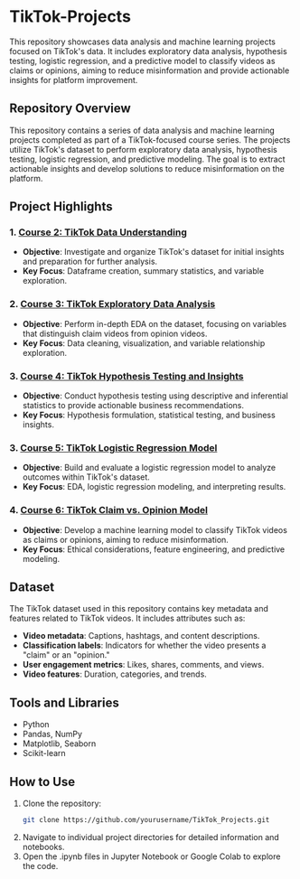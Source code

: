 # TikTok-Projects
This repository showcases data analysis and machine learning projects focused on TikTok's data. It includes exploratory data analysis, hypothesis testing, logistic regression, and a predictive model to classify videos as claims or opinions, aiming to reduce misinformation and provide actionable insights for platform improvement.

## Repository Overview
This repository contains a series of data analysis and machine learning projects completed as part of a TikTok-focused course series. The projects utilize TikTok's dataset to perform exploratory data analysis, hypothesis testing, logistic regression, and predictive modeling. The goal is to extract actionable insights and develop solutions to reduce misinformation on the platform.

## Project Highlights

### 1. [Course 2: TikTok Data Understanding](./Course2_TikTok_Data_Understanding)
- **Objective**: Investigate and organize TikTok's dataset for initial insights and preparation for further analysis.
- **Key Focus**: Dataframe creation, summary statistics, and variable exploration.

### 2. [Course 3: TikTok Exploratory Data Analysis](./Course3_TikTok_Exploratory_Data_Analysis)
- **Objective**: Perform in-depth EDA on the dataset, focusing on variables that distinguish claim videos from opinion videos.
- **Key Focus**: Data cleaning, visualization, and variable relationship exploration.

### 3. [Course 4: TikTok Hypothesis Testing and Insights](./Course4_TikTok_Hypothesis_Testing_and_Insights)
- **Objective**: Conduct hypothesis testing using descriptive and inferential statistics to provide actionable business recommendations.
- **Key Focus**: Hypothesis formulation, statistical testing, and business insights.

### 3. [Course 5: TikTok Logistic Regression Model](./Course5_TikTok_Logistic_Regression_Model)
- **Objective**: Build and evaluate a logistic regression model to analyze outcomes within TikTok's dataset.
- **Key Focus**: EDA, logistic regression modeling, and interpreting results.

### 4. [Course 6: TikTok Claim vs. Opinion Model](./Course6_TikTok_Claim_vs_Opinion_Model)
- **Objective**: Develop a machine learning model to classify TikTok videos as claims or opinions, aiming to reduce misinformation.
- **Key Focus**: Ethical considerations, feature engineering, and predictive modeling.

## Dataset
The TikTok dataset used in this repository contains key metadata and features related to TikTok videos. It includes attributes such as:

- **Video metadata**: Captions, hashtags, and content descriptions.
- **Classification labels**: Indicators for whether the video presents a "claim" or an "opinion."
- **User engagement metrics**: Likes, shares, comments, and views.
- **Video features**: Duration, categories, and trends.

## Tools and Libraries
- Python
- Pandas, NumPy
- Matplotlib, Seaborn
- Scikit-learn

## How to Use
1. Clone the repository:
   ```bash
   git clone https://github.com/yourusername/TikTok_Projects.git
2. Navigate to individual project directories for detailed information and notebooks.
3. Open the .ipynb files in Jupyter Notebook or Google Colab to explore the code.
